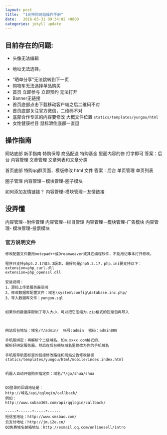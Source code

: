 ```yaml
---
layout: post
title:  "1元特购网站操作手册"
date:   2016-05-31 09:34:02 +0800
categories: jekyll update
---
```


## 目前存在的问题:

- 头像无法编辑
* 地址无法选择，
+ “晒单分享”无法跳转到下一页
+ 购物车无法选择单品购买
+ 首页 立即参与 立即预约 无法打开
+ Banner无链接
+ 首页底部点击下载移动客户端之后二维码不对
+ 首页底部关注官方微信，二维码不对
+ 底部合作专区的内容要修改 大概文件位置  `statics/templates/yungou/html`
+ 女性健康栏目 鼠标滑倒底部一直逗

## 操作指南

网站底部 新手指南 特购保障 商品配送 特购基金 里面内容的修  打字即可
答案：后台 内容管理 文章管理 文章列表和文章分类

首页底部 特购qq群页面，模版修改 html 文件
答案：后台 单页管理 单页列表

圈子管理
内容管理－模块管理-圈子模块

如何添加友情链接？
内容管理-模块管理－友情链接



## 没弄懂
内容管理--附件管理
内容管理--栏目管理
内容管理－模块管理-广告模块
内容管理- 模块管理-投票模块




### 官方说明文件

```
修改配置文件要用notepad++或Dreamweaver或其它编程软件，不能用记事本打开修改。

程序只支持php5.2.17或5.3版本，最好的是php5.2.17，php.ini要支持以下：
extension=php_curl.dll
extension=php_openssl.dll

安装说明：
1、源码上传至服务器空间
2、修改数据库配置文件：域名\system\config\database.inc.php/ 
3、导入数据库文件：yungou.sql


如果你的数据库限制了导入大小，可以把它压缩为.zip格式的压缩包再导入



网站后台地址：域名/?/admin/  帐号:admin  密码：admin888

手机版绑定：再解析个二级域名，如m.xxxx.com格式的，
解析好绑定服务器，然后在后台模块域名里修改为你的手机域名

手机版导航图标里的链接修改路径和网站公告修改路径 
statics/templates/yungou/html/mobile/index.index.html


机器人自动开始购买指定页：域名/?/go/shua/shua


QQ登录的回调地址是：
http://域名/api/qqlogin/callback/
例如：
http://www.subao365.com/api/qqlogin/callback/

-----*------*-----*------
短信宝地址：http://www.smsbao.com/
云支付地址：http://jm.i2e.cn/
QQ免费域名邮箱地址：http://exmail.qq.com/onlinesell/intro

```
